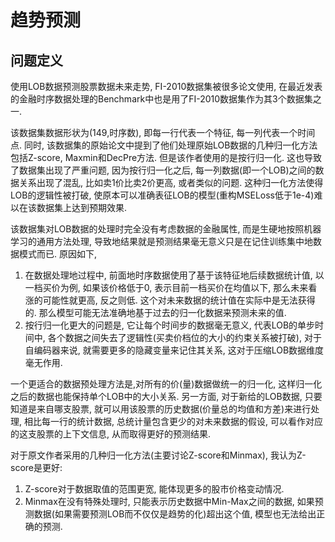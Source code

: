 # 趋势预测

## 问题定义

使用LOB数据预测股票数据未来走势, FI-2010数据集被很多论文使用, 在最近发表的金融时序数据处理的Benchmark中也是用了FI-2010数据集作为其3个数据集之一. 

该数据集数据形状为(149,时序数), 即每一行代表一个特征, 每一列代表一个时间点. 同时, 该数据集的原始论文中提到了他们处理原始LOB数据的几种归一化方法包括Z-score, Maxmin和DecPre方法. 但是该作者使用的是按行归一化. 这也导致了数据集出现了严重问题, 因为按行归一化之后, 每一列数据(即一个LOB)之间的数据关系出现了混乱, 比如卖1价比卖2价更高, 或者类似的问题. 这种归一化方法使得LOB的逻辑性被打破, 使原本可以准确表征LOB的模型(重构MSELoss低于1e-4)难以在该数据集上达到预期效果. 

该数据集对LOB数据的处理时完全没有考虑数据的金融属性, 而是生硬地按照机器学习的通用方法处理, 导致地结果就是预测结果毫无意义只是在记住训练集中地数据模式而已. 原因如下, 
1. 在数据处理地过程中, 前面地时序数据使用了基于该特征地后续数据统计值, 以一档买价为例, 如果该价格低于0, 表示目前一档买价在均值以下, 那么未来看涨的可能性就更高, 反之则低. 这个对未来数据的统计值在实际中是无法获得的. 那么模型可能无法准确地基于过去的归一化数据来预测未来的值. 
2. 按行归一化更大的问题是, 它让每个时间步的数据毫无意义, 代表LOB的单步时间中, 各个数据之间失去了逻辑性(买卖价档位的大小的约束关系被打破), 对于自编码器来说, 就需要更多的隐藏变量来记住其关系, 这对于压缩LOB数据维度毫无作用.

一个更适合的数据预处理方法是,对所有的价(量)数据做统一的归一化, 这样归一化之后的数据也能保持单个LOB中的大小关系. 另一方面, 对于新给的LOB数据, 只要知道是来自哪支股票, 就可以用该股票的历史数据(价量总的均值和方差)来进行处理, 相比每一行的统计数据, 总统计量包含更少的对未来数据的假设, 可以看作对应的这支股票的上下文信息, 从而取得更好的预测结果. 

对于原文作者采用的几种归一化方法(主要讨论Z-score和Minmax), 我认为Z-score是更好:
1. Z-score对于数据取值的范围更宽, 能体现更多的股市价格变动情况.
2. Minmax在没有特殊处理时, 只能表示历史数据中Min-Max之间的数据, 如果预测数据(如果需要预测LOB而不仅仅是趋势的化)超出这个值, 模型也无法给出正确的预测. 